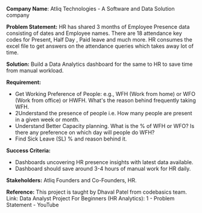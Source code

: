 **Company Name**: Atliq Technologies - A Software and Data Solution company 

**Problem Statement:**
HR has shared 3 months of Employee Presence data consisting of dates and Employee names. There are 18 attendance key codes for Present, Half Day , Paid leave and much more. HR consumes the excel file to get answers on the attendance queries which takes away lot of time.

**Solution:**
Build a Data Analytics dashboard for the same to HR to save time from manual workload. 

**Requirement:**
+ Get Working Preference of People: e.g., WFH (Work from home) or WFO (Work from office) or HWFH. What's the reason behind frequently taking WFH.
+ 2Understand the presence of people i.e. How many people are present in a given week or month.
+ Understand Better Capacity planning. What is the % of WFH or WFO? Is there any preference on which day will people do WFH?
+ Find Sick Leave (SL) % and reason behind it.

**Success Criteria:**
+ Dashboards uncovering HR presence insights with latest data available.
+ Dashboard should save around 3-4 hours of manual work for HR daily.

**Stakeholders:** 
Atliq Founders and Co-Founders, HR.

**Reference:**
This project is taught by Dhaval Patel from codebasics team.
Link: Data Analyst Project For Beginners (HR Analytics): 1 - Problem Statement - YouTube
